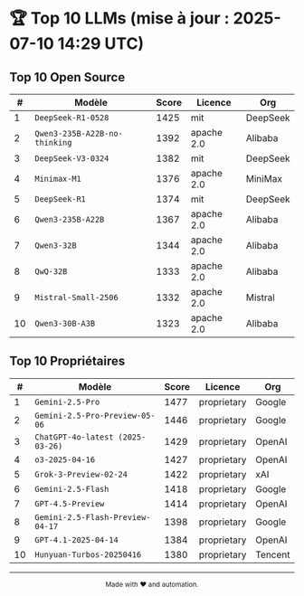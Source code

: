# 🏆 Top 10 LLMs (mise à jour : 2025-07-10 14:29 UTC)

## Top 10 Open Source

| # | Modèle | Score | Licence | Org |
|---|---|---|---|---|
| 1 | `DeepSeek-R1-0528` | 1425 | mit | DeepSeek |
| 2 | `Qwen3-235B-A22B-no-thinking` | 1392 | apache 2.0 | Alibaba |
| 3 | `DeepSeek-V3-0324` | 1382 | mit | DeepSeek |
| 4 | `Minimax-M1` | 1376 | apache 2.0 | MiniMax |
| 5 | `DeepSeek-R1` | 1374 | mit | DeepSeek |
| 6 | `Qwen3-235B-A22B` | 1367 | apache 2.0 | Alibaba |
| 7 | `Qwen3-32B` | 1344 | apache 2.0 | Alibaba |
| 8 | `QwQ-32B` | 1333 | apache 2.0 | Alibaba |
| 9 | `Mistral-Small-2506` | 1332 | apache 2.0 | Mistral |
| 10 | `Qwen3-30B-A3B` | 1323 | apache 2.0 | Alibaba |


## Top 10 Propriétaires

| # | Modèle | Score | Licence | Org |
|---|---|---|---|---|
| 1 | `Gemini-2.5-Pro` | 1477 | proprietary | Google |
| 2 | `Gemini-2.5-Pro-Preview-05-06` | 1446 | proprietary | Google |
| 3 | `ChatGPT-4o-latest (2025-03-26)` | 1429 | proprietary | OpenAI |
| 4 | `o3-2025-04-16` | 1427 | proprietary | OpenAI |
| 5 | `Grok-3-Preview-02-24` | 1422 | proprietary | xAI |
| 6 | `Gemini-2.5-Flash` | 1418 | proprietary | Google |
| 7 | `GPT-4.5-Preview` | 1414 | proprietary | OpenAI |
| 8 | `Gemini-2.5-Flash-Preview-04-17` | 1398 | proprietary | Google |
| 9 | `GPT-4.1-2025-04-14` | 1384 | proprietary | OpenAI |
| 10 | `Hunyuan-Turbos-20250416` | 1380 | proprietary | Tencent |


---

<div align="center"><sub>Made with ♥ and automation.</sub></div>
